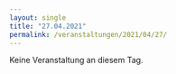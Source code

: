 ```yaml
---
layout: single
title: "27.04.2021"
permalink: /veranstaltungen/2021/04/27/
---
```


Keine Veranstaltung an diesem Tag.
